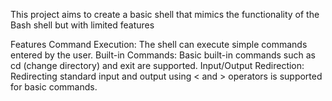This project aims to create a basic shell that mimics the functionality of the Bash shell but with limited features

Features
Command Execution: The shell can execute simple commands entered by the user.
Built-in Commands: Basic built-in commands such as cd (change directory) and exit are supported.
Input/Output Redirection: Redirecting standard input and output using < and > operators is supported for basic commands.
